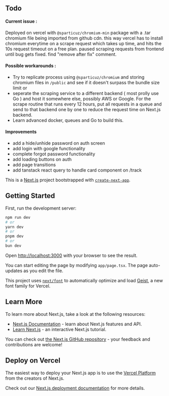 ## Todo
#### Current issue : 
Deployed on vercel with `@sparticuz/chromium-min` package with a .tar chromium file being imported from github cdn. this way vercel has to install chromium everytime on a scrape request which takes up time, and hits the 10s request timeout on a free plan.
paused scraping requests from frontend until bug gets fixed. find "remove after fix" comment.
#### Possible workarounds : 
- Try to replicate process using `@sparticuz/chromium` and storing chromium files in `/public` and see if it doesn't surpass the bundle size limit or
- seperate the scraping service to a different backend ( most prolly use Go ) and host it somewhere else, possibly AWS or Google. For the scrape routine that runs every 12 hours, put all requests in a queue and send to that backend one by one to reduce the request time on Next.js backend.
- Learn advanced docker, queues and Go to build this.
#### Improvements
- add a hide/unhide password on auth screen
- add login with google functionality
- complete forgot password functionality
- add loading buttons on auth
- add page transitions
- add tanstack react query to handle card component on /track

This is a [Next.js](https://nextjs.org) project bootstrapped with [`create-next-app`](https://nextjs.org/docs/app/api-reference/cli/create-next-app).

## Getting Started

First, run the development server:

```bash
npm run dev
# or
yarn dev
# or
pnpm dev
# or
bun dev
```

Open [http://localhost:3000](http://localhost:3000) with your browser to see the result.

You can start editing the page by modifying `app/page.tsx`. The page auto-updates as you edit the file.

This project uses [`next/font`](https://nextjs.org/docs/app/building-your-application/optimizing/fonts) to automatically optimize and load [Geist](https://vercel.com/font), a new font family for Vercel.

## Learn More

To learn more about Next.js, take a look at the following resources:

- [Next.js Documentation](https://nextjs.org/docs) - learn about Next.js features and API.
- [Learn Next.js](https://nextjs.org/learn) - an interactive Next.js tutorial.

You can check out [the Next.js GitHub repository](https://github.com/vercel/next.js) - your feedback and contributions are welcome!

## Deploy on Vercel

The easiest way to deploy your Next.js app is to use the [Vercel Platform](https://vercel.com/new?utm_medium=default-template&filter=next.js&utm_source=create-next-app&utm_campaign=create-next-app-readme) from the creators of Next.js.

Check out our [Next.js deployment documentation](https://nextjs.org/docs/app/building-your-application/deploying) for more details.
